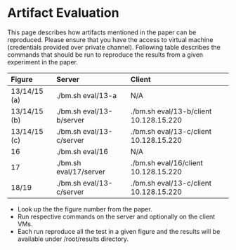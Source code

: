 # Artifact Evaluation

This page describes how artifacts mentioned in the paper can be reproduced. Please ensure
that you have the access to virtual machine (credentials provided over private
channel). Following table describes the commands that should be run to reproduce the results
from a given experiment in the paper.


| Figure       | Server                   | Client                                 |
|:-------------|:-------------------------|:---------------------------------------|
| 13/14/15 (a) | ./bm.sh eval/13-a        | N/A                                    |
| 13/14/15 (b) | ./bm.sh eval/13-b/server | ./bm.sh eval/13-b/client 10.128.15.220 |
| 13/14/15 (c) | ./bm.sh eval/13-c/server | ./bm.sh eval/13-c/client 10.128.15.220 |
| 16           | ./bm.sh eval/16          | N/A                                    |
| 17           | ./bm.sh eval/17/server   | ./bm.sh eval/16/client 10.128.15.220   |
| 18/19        | ./bm.sh eval/13-c/server | ./bm.sh eval/13-c/client 10.128.15.220 |


- Look up the the figure number from the paper.
- Run respective commands on the server and optionally on the client VMs.
- Each run reproduce all the test in a given figure and the results will be available under
  /root/results directory.

